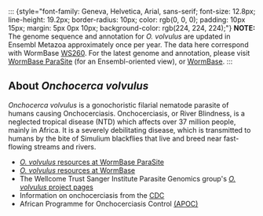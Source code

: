 ::: {style="font-family: Geneva, Helvetica, Arial, sans-serif; font-size: 12.8px; line-height: 19.2px; border-radius: 10px; color: rgb(0, 0, 0); padding: 10px 15px; margin: 5px 0px 10px; background-color: rgb(224, 224, 224);"}
**NOTE:** The genome sequence and annotation for *O. volvulus* are
updated in Ensembl Metazoa approximately once per year. The data here
correspond with WormBase
[WS260](ftp://ftp.wormbase.org/pub/wormbase/releases/WS260). For the
latest genome and annotation, please visit [WormBase
ParaSite](http://parasite.wormbase.org) (for an Ensembl-oriented view),
or [WormBase](http://www.wormbase.org).
:::

About *Onchocerca volvulus*
---------------------------

*Onchocerca volvulus* is a gonochoristic filarial nematode parasite of
humans causing Onchocerciasis. Onchocerciasis, or River Blindness, is a
neglected tropical disease (NTD) which affects over 37 million people,
mainly in Africa. It is a severely debilitating disease, which is
transmitted to humans by the bite of Simulium blackflies that live and
breed near fast-flowing streams and rivers.

-   [*O. volvulus* resources at WormBase
    ParaSite](http://parasite.wormbase.org/Onchocerca_volvulus_prjeb513/Info/Index)
-   [*O. volvulus* resources at
    WormBase](http://www.wormbase.org/species/o_volvulus)
-   The Wellcome Trust Sanger Institute Parasite Genomics group\'s [*O.
    volvulus* project
    pages](http://www.sanger.ac.uk/resources/downloads/helminths/onchocerca-volvulus.html)
-   Information on onchocerciasis from the
    [CDC](http://www.cdc.gov/parasites/onchocerciasis/)
-   African Programme for Onchocerciasis Control
    [(APOC)](http://www.who.int/apoc/publications/en/index.html)

